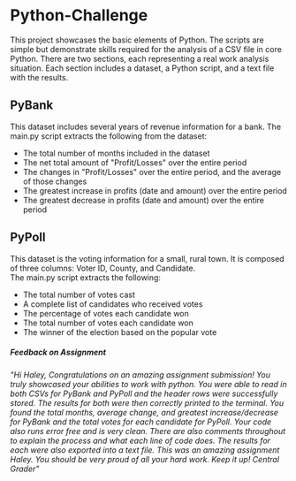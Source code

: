 # Python-Challenge
This project showcases the basic elements of Python. The scripts are simple but demonstrate skills required for the analysis of a CSV file in core Python. There are two sections, each representing a real work analysis situation. Each section includes a dataset, a Python script, and a text file with the results. 

## PyBank
This dataset includes several years of revenue information for a bank. The main.py script extracts the following from the dataset:  
* The total number of months included in the dataset  
* The net total amount of "Profit/Losses" over the entire period  
* The changes in "Profit/Losses" over the entire period, and the average of those changes  
* The greatest increase in profits (date and amount) over the entire period  
* The greatest decrease in profits (date and amount) over the entire period


## PyPoll
This dataset is the voting information for a small, rural town. It is composed of three columns: Voter ID, County, and Candidate.  
The main.py script extracts the following: 
* The total number of votes cast
* A complete list of candidates who received votes
* The percentage of votes each candidate won
* The total number of votes each candidate won
* The winner of the election based on the popular vote


##### Feedback on Assignment
###### "Hi Haley, Congratulations on an amazing assignment submission! You truly showcased your abilities to work with python. You were able to read in both CSVs for PyBank and PyPoll and the header rows were successfully stored. The results for both were then correctly printed to the terminal. You found the total months, average change, and greatest increase/decrease for PyBank and the total votes for each candidate for PyPoll. Your code also runs error free and is very clean. There are also comments throughout to explain the process and what each line of code does. The results for each were also exported into a text file. This was an amazing assignment Haley. You should be very proud of all your hard work. Keep it up!  Central Grader"
